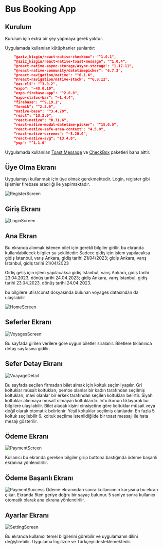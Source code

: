 <!-- @format -->

# Bus Booking App

## Kurulum

Kurulum için extra bir şey yapmaya gerek yoktur.

Uygulamada kullanılan kütüphanler şunlardır:

```json
    "@aziz_kizgin/react-native-checkbox": "^1.0.1",
    "@aziz_kizgin/react-native-toast-message": "^1.0.4",
    "@react-native-async-storage/async-storage": "1.17.11",
    "@react-native-community/datetimepicker": "6.7.3",
    "@react-navigation/native": "^6.1.6",
    "@react-navigation/native-stack": "^6.9.12",
    "eas-cli": "^3.9.2",
    "expo": "~48.0.10",
    "expo-firebase-app": "^2.0.0",
    "expo-status-bar": "~1.4.4",
    "firebase": "^9.19.1",
    "formik": "^2.2.9",
    "native-base": "^3.4.28",
    "react": "18.2.0",
    "react-native": "0.71.6",
    "react-native-modal-datetime-picker": "^15.0.0",
    "react-native-safe-area-context": "4.5.0",
    "react-native-screens": "~3.20.0",
    "react-native-svg": "13.4.0",
    "yup": "^1.1.0"
```

Uygulamada kullanılan [Toast Message](https://www.npmjs.com/package/@aziz_kizgin/react-native-toast-message) ve [CheckBox](https://www.npmjs.com/package/@aziz_kizgin/react-native-checkbox) paketleri bana aittir.

## Üye Olma Ekranı

Uygulamayı kullanmak için üye olmak gerekmektedir. Login, register gibi işlemler firebase aracılığı ile yapılmaktadır.

![RegisterScreen](https://user-images.githubusercontent.com/65086568/232149751-45bd63f9-4274-4882-b350-22af4b6073bf.jpg)

## Giriş Ekranı

![LoginScreen](https://user-images.githubusercontent.com/65086568/232150196-247c9683-3b66-460e-be49-9126fa3b7a4b.jpg)

## Ana Ekran

Bu ekranda alınmak istenen bilet için gerekli bilgiler girilir.
bu ekranda kullanılabilecek bilgiler şu şekildedir:
Sadece gidiş için işlem yapılacaksa gidiş Istanbul, varış Ankara, gidiş tarihi 21/04/2023; gidiş Ankara, varış Istanbul, gidiş tarihi 21/04/2023

Gidiş geliş için işlem yapılacaksa gidiş Istanbul, varış Ankara, gidiş tarihi 23.04.2023, dönüş tarihi 24.04.2023; gidiş Ankara, varış Istanbul, gidiş tarihi 23.04.2023, dönüş tarihi 24.04.2023.

bu bilgilere utils/const dosyasında bulunan voyages datasından da ulaşılabilir

![HomeScreen](https://user-images.githubusercontent.com/65086568/232150411-2a54561a-8fd1-4b65-85b7-0fc3291ee94b.jpg)

## Seferler Ekranı

![VoyagesScreen](https://user-images.githubusercontent.com/65086568/232151571-852e9799-a809-4753-9924-a314b8026f76.jpg)

Bu sayfada girilen verilere göre uygun biletler sıralanır. Biletlere tıklanınca detay sayfasına gidilir.

## Sefer Detay Ekranı

![VoayageDetail](https://user-images.githubusercontent.com/65086568/232152505-8bb7cc47-a09b-44a2-83d5-05f5c177cce6.jpg)

Bu sayfada seçilen firmadan bilet almak için koltuk seçimi yapılır. Gri koltuklar müsait koltukları, pembe olanlar bir kadın tarafından seçilmiş koltukları, mavi olanlar bir erkek tarafından seçilen koltukları belirtir. Siyah koltuklar alınmaya müsait olmayan koltuklardır. Info ikonun tıklayarak bu bilgilere ulaşılabilir. Bilet alacak kişini cinsiyetine göre koltuklar müsait veya değil olarak otomatik belirlenir. Yeşil koltuklar seçilmiş olanlardır. En fazla 5 koltuk seçilebilir 6. koltuk seçilme istenildiğilde bir toast messajı ile hata mesajı gösterilir.

## Ödeme Ekranı

![PaymentScreen](https://user-images.githubusercontent.com/65086568/232153424-e8bae69b-9672-460f-84f3-f4e125de327f.jpg)

Kullanıcı bu ekranda gereken bilgiler girip buttona bastığında ödeme başarılı ekranına yönlendirilir.

## Ödeme Başarılı Ekranı

![PaymentSuccess](https://user-images.githubusercontent.com/65086568/232153801-d2d5a39d-f034-463a-b6aa-6a44d69b3b9c.jpg)
Ödeme ekranından sonra kullanıcının karşısına bu ekran çıkar. Ekranda 5ten geriye doğru bir sayaç bulunur. 5 saniye sonra kullanıcı otomatik olarak ana ekrana yönlendirilir.

## Ayarlar Ekranı

![SettingScreen](https://user-images.githubusercontent.com/65086568/232154127-92c1fe73-292e-4363-9d8a-27873df298b8.jpg)

Bu ekranda kullanıcı temel bilgilerini görebilir ve uygulamanın dilini değiştirebilir. Uygulama İngilizce ve Türkçeyi desteklemektedir.
